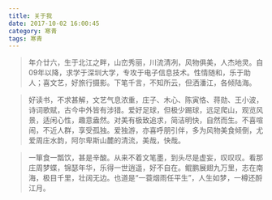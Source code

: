```yaml
---
title: 关于我
date: 2017-10-02 16:00:45
category: 寒青
tags: 寒青
---
```


<!--more-->
> 年介廿六，生于北江之畔，山峦秀丽，川流清冽，风物俱美，人杰地灵。自09年以降，求学于深圳大学，专攻于电子信息技术。性情随和，乐于助人；喜文艺，好旅行摄影。下笔千言，不知所云，但洒潘江，各倾陆海。

> 好读书，不求甚解，文艺气息浓重，庄子、木心、陈寅恪、蒋勋、王小波，诗词歌赋，古今中外皆有涉猎。爱好足球，但极少踢球，远足爬山，观览风景，适闲心性，趣意盎然。对美有极致追求，简洁明快，自然而生。不喜喧闹，不近人群，享受孤独。爱独游，亦喜呼朋引伴，多为风物美食倾倒，尤爱周庄水韵，阿尔卑斯山麓的清流，美哉，快哉。

> 一箪食一瓢饮，甚是辛酸。从来不着文笔墨，到头尽是虚妄，叹叹叹。看那庄周梦蝶，锦瑟年华，乐得一世逍遥，好不自在。鲲鹏展翅九万里，志在南海，极目千里，壮阔无边。也道是“一蓑烟雨任平生”，人生如梦，一樽还酹江月。
